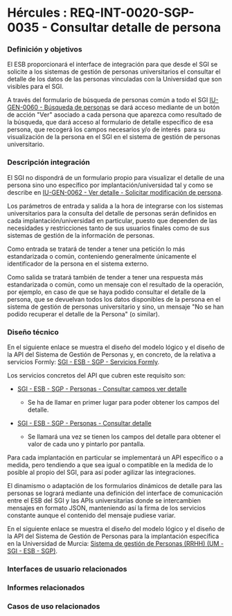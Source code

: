 # Hércules : REQ\-INT\-0020\-SGP\-0035 \- Consultar detalle de persona







### Definición y objetivos

El ESB proporcionará el interface de integración para que desde el SGI se solicite a los sistemas de gestión de personas universitarios el consultar el detalle de los datos de las personas vinculadas con la Universidad que son visibles para el SGI. 

A través del formulario de búsqueda de personas común a todo el SGI [IU\-GEN\-0060 \- Búsqueda de personas](/hercules/sgi-sistema-de-gestion-de-investigacion/requisitos-y-analisis-funcional/analisis-funcional-sgi-hercules/gen-aspectos-generales/sha-buscadores-y-listados-comunes/iu-gen-0060-busqueda-de-personas.md "/hercules/sgi-sistema-de-gestion-de-investigacion/requisitos-y-analisis-funcional/analisis-funcional-sgi-hercules/gen-aspectos-generales/sha-buscadores-y-listados-comunes/iu-gen-0060-busqueda-de-personas.md") se dará acceso mediante de un botón de acción "Ver" asociado a cada persona que aparezca como resultado de la búsqueda, que dará acceso al formulario de detalle específico de esa persona, que recogerá los campos necesarios y/o de interés  para su visualización de la persona en el SGI en el sistema de gestión de personas universitario.   








### Descripción integración

El SGI no dispondrá de un formulario propio para visualizar el detalle de una persona sino uno específico por implantación/universidad tal y como se describe en [IU\-GEN\-0062 \- Ver detalle \- Solicitar modificación de persona](https://confluence.um.es/confluence/pages/createpage.action?spaceKey=HERCULES&title=IU-GEN-0062+-+Ver+detalle+-+Solicitar+modificaci%C3%B3n+de+persona&linkCreation=true&fromPageId=597853091 "/confluence/pages/createpage.action?spaceKey=HERCULES&title=IU-GEN-0062+-+Ver+detalle+-+Solicitar+modificaci%C3%B3n+de+persona&linkCreation=true&fromPageId=597853091").

Los parámetros de entrada y salida a la hora de integrarse con los sistemas universitarios para la consulta del detalle de personas serán definidos en cada implantación/universidad en particular, puesto que dependen de las necesidades y restricciones tanto de sus usuarios finales como de sus sistemas de gestión de la información de personas.

Como entrada se tratará de tender a tener una petición lo más estandarizada o común, conteniendo generalmente únicamente el identificador de la persona en el sistema externo.

Como salida se tratará también de tender a tener una respuesta más estandarizada o común, como un mensaje con el resultado de la operación, por ejemplo, en caso de que se haya podido consultar el detalle de la persona, que se devuelvan todos los datos disponibles de la persona en el sistema de gestión de personas universitario y sino, un mensaje "No se han podido recuperar el detalle de la Persona" (o similar).  


### Diseño técnico

En el siguiente enlace se muestra el diseño del modelo lógico y el diseño de la API del Sistema de Gestión de Personas y, en concreto, de la relativa a servicios Formly: [SGI \- ESB \- SGP \- Servicios Formly](/hercules/sgi-sistema-de-gestion-de-investigacion/diseno/componentes/sgi-esb/sgi-esb-sgp/sgi-esb-sgp-servicios-formly/index.md "/hercules/sgi-sistema-de-gestion-de-investigacion/diseno/componentes/sgi-esb/sgi-esb-sgp/sgi-esb-sgp-servicios-formly/index.md").

Los servicios concretos del API que cubren este requisito son:

* [SGI \- ESB \- SGP \- Personas \- Consultar campos ver detalle](/hercules/sgi-sistema-de-gestion-de-investigacion/diseno/componentes/sgi-esb/sgi-esb-sgp/sgi-esb-sgp-servicios-formly/sgi-esb-sgp-personas-consultar-campos-ver-detalle.md "/hercules/sgi-sistema-de-gestion-de-investigacion/diseno/componentes/sgi-esb/sgi-esb-sgp/sgi-esb-sgp-servicios-formly/sgi-esb-sgp-personas-consultar-campos-ver-detalle.md")  

	+ Se ha de llamar en primer lugar para poder obtener los campos del detalle.
* [SGI \- ESB \- SGP \- Personas \- Consultar detalle](/hercules/sgi-sistema-de-gestion-de-investigacion/diseno/componentes/sgi-esb/sgi-esb-sgp/sgi-esb-sgp-servicios-formly/sgi-esb-sgp-personas-consultar-detalle.md "/hercules/sgi-sistema-de-gestion-de-investigacion/diseno/componentes/sgi-esb/sgi-esb-sgp/sgi-esb-sgp-servicios-formly/sgi-esb-sgp-personas-consultar-detalle.md")  

	+ Se llamará una vez se tienen los campos del detalle para obtener el valor de cada uno y pintarlo por pantalla.

Para cada implantación en particular se implementará un API específico o a medida, pero tendiendo a que sea igual o compatible en la medida de lo posible al propio del SGI, para así poder agilizar las integraciones.

El dinamismo o adaptación de los formularios dinámicos de detalle para las personas se logrará mediante una definición del interface de comunicación entre el ESB del SGI y las APIs universitarias donde se intercambien mensajes en formato JSON, manteniendo así la firma de los servicios constante aunque el contenido del mensaje pudiese variar.

En el siguiente enlace se muestra el diseño del modelo lógico y el diseño de la API del Sistema de Gestión de Personas para la implantación específica en la Universidad de Murcia: [Sistema de gestión de Personas (RRHH) (UM \- SGI \- ESB \- SGP)](/hercules/sgi-sistema-de-gestion-de-investigacion/guia-de-implantacion-checklist/um-universidad-de-murcia/sistema-de-gestion-de-investigacion-apis-integracion/sistema-de-gestion-de-personas-rrhh-um-sgi-esb-sgp/index.md "/hercules/sgi-sistema-de-gestion-de-investigacion/guia-de-implantacion-checklist/um-universidad-de-murcia/sistema-de-gestion-de-investigacion-apis-integracion/sistema-de-gestion-de-personas-rrhh-um-sgi-esb-sgp/index.md").

  








### Interfaces de usuario relacionados







### Informes relacionados







### Casos de uso relacionados









